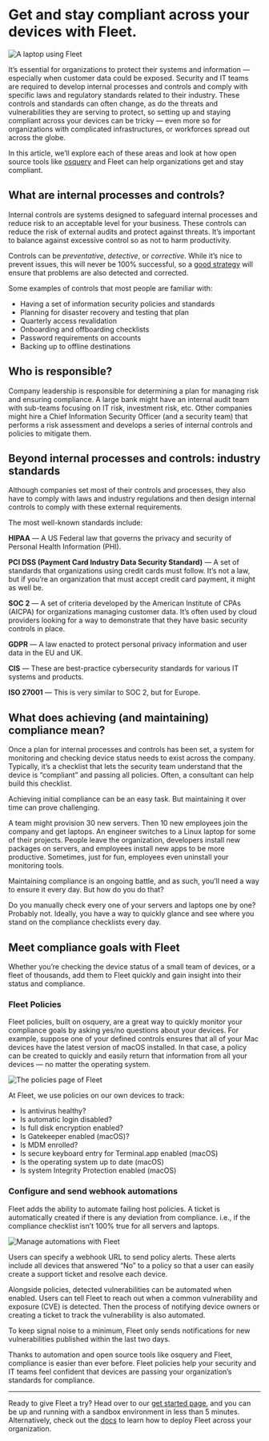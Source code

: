 # Get and stay compliant across your devices with Fleet.

![A laptop using Fleet](https://miro.medium.com/1*MZFVg2AovGGD2K1Z-jDATw.png)

It’s essential for organizations to protect their systems and information — especially when customer data could be exposed. Security and IT teams are required to develop internal processes and controls and comply with specific laws and regulatory standards related to their industry. These controls and standards can often change, as do the threats and vulnerabilities they are serving to protect, so setting up and staying compliant across your devices can be tricky — even more so for organizations with complicated infrastructures, or workforces spread out across the globe.

In this article, we’ll explore each of these areas and look at how open source tools like [osquery](https://osquery.io/) and Fleet can help organizations get and stay compliant.

## What are internal processes and controls?

Internal controls are systems designed to safeguard internal processes and reduce risk to an acceptable level for your business. These controls can reduce the risk of external audits and protect against threats. It’s important to balance against excessive control so as not to harm productivity.

Controls can be *preventative*, *detective*, or *corrective*. While it’s nice to prevent issues, this will never be 100% successful, so a [good strategy](https://fleetdm.com/handbook/security#how-we-protect-end-user-devices) will ensure that problems are also detected and corrected.

Some examples of controls that most people are familiar with:

- Having a set of information security policies and standards
- Planning for disaster recovery and testing that plan
- Quarterly access revalidation
- Onboarding and offboarding checklists
- Password requirements on accounts
- Backing up to offline destinations

## Who is responsible?

Company leadership is responsible for determining a plan for managing risk and ensuring compliance. A large bank might have an internal audit team with sub-teams focusing on IT risk, investment risk, etc. Other companies might hire a Chief Information Security Officer (and a security team) that performs a risk assessment and develops a series of internal controls and policies to mitigate them.


## Beyond internal processes and controls: industry standards

Although companies set most of their controls and processes, they also have to comply with laws and industry regulations and then design internal controls to comply with these external requirements.

The most well-known standards include:

**HIPAA** — A US Federal law that governs the privacy and security of Personal Health Information (PHI).

**PCI DSS (Payment Card Industry Data Security Standard)** — A set of standards that organizations using credit cards must follow. It’s not a law, but if you’re an organization that must accept credit card payment, it might as well be.

**SOC 2** — A set of criteria developed by the American Institute of CPAs (AICPA) for organizations managing customer data. It’s often used by cloud providers looking for a way to demonstrate that they have basic security controls in place.

**GDPR** — A law enacted to protect personal privacy information and user data in the EU and UK.

**CIS** — These are best-practice cybersecurity standards for various IT systems and products.

**ISO 27001** — This is very similar to SOC 2, but for Europe.

## What does achieving (and maintaining) compliance mean?

Once a plan for internal processes and controls has been set, a system for monitoring and checking device status needs to exist across the company. Typically, it’s a checklist that lets the security team understand that the device is “compliant” and passing all policies. Often, a consultant can help build this checklist.

Achieving initial compliance can be an easy task. But maintaining it over time can prove challenging.

A team might provision 30 new servers. Then 10 new employees join the company and get laptops. An engineer switches to a Linux laptop for some of their projects. People leave the organization, developers install new packages on servers, and employees install new apps to be more productive. Sometimes, just for fun, employees even uninstall your monitoring tools.

Maintaining compliance is an ongoing battle, and as such, you’ll need a way to ensure it every day. But how do you do that?

Do you manually check every one of your servers and laptops one by one? Probably not. Ideally, you have a way to quickly glance and see where you stand on the compliance checklists every day.

## Meet compliance goals with Fleet

Whether you’re checking the device status of a small team of devices, or a fleet of thousands, add them to Fleet quickly and gain insight into their status and compliance.

### Fleet Policies

Fleet policies, built on osquery, are a great way to quickly monitor your compliance goals by asking yes/no questions about your devices. For example, suppose one of your defined controls ensures that all of your Mac devices have the latest version of macOS installed. In that case, a policy can be created to quickly and easily return that information from all your devices — no matter the operating system.

![The policies page of Fleet](https://miro.medium.com/1*V8n4muuq03ySV2j6kGmv-Q.jpeg)

At Fleet, we use policies on our own devices to track:

- Is antivirus healthy?
- Is automatic login disabled?
- Is full disk encryption enabled?
- Is Gatekeeper enabled (macOS)?
- Is MDM enrolled?
- Is secure keyboard entry for Terminal.app enabled (macOS)
- Is the operating system up to date (macOS)
- Is system Integrity Protection enabled (macOS)

### Configure and send webhook automations

Fleet adds the ability to automate failing host policies. A ticket is automatically created if there is any deviation from compliance. i.e., if the compliance checklist isn’t 100% true for all servers and laptops.

![Manage automations with Fleet](https://miro.medium.com/1*tJTGcaPWJWUBr61gbdwt9Q.gif)

Users can specify a webhook URL to send policy alerts. These alerts include all devices that answered “No” to a policy so that a user can easily create a support ticket and resolve each device.

Alongside policies, detected vulnerabilities can be automated when enabled. Users can tell Fleet to reach out when a common vulnerability and exposure (CVE) is detected. Then the process of notifying device owners or creating a ticket to track the vulnerability is also automated.

To keep signal noise to a minimum, Fleet only sends notifications for new vulnerabilities published within the last two days.

Thanks to automation and open source tools like osquery and Fleet, compliance is easier than ever before. Fleet policies help your security and IT teams feel confident that devices are passing your organization’s standards for compliance.

---

Ready to give Fleet a try? Head over to our [get started page](https://fleetdm.com/get-started), and you can be up and running with a sandbox environment in less than 5 minutes. Alternatively, check out the [docs](https://fleetdm.com/docs) to learn how to deploy Fleet across your organization.


<meta name="category" value="product">
<meta name="authorFullName" value="Drew Baker">
<meta name="authorGitHubUsername" value="DrewBakerfdm">
<meta name="publishedOn" value="2022-03-09">
<meta name="articleTitle" value="Get and stay compliant across your devices with Fleet.">
<meta name="articleImageUrl" value="https://miro.medium.com/1*MZFVg2AovGGD2K1Z-jDATw.png">